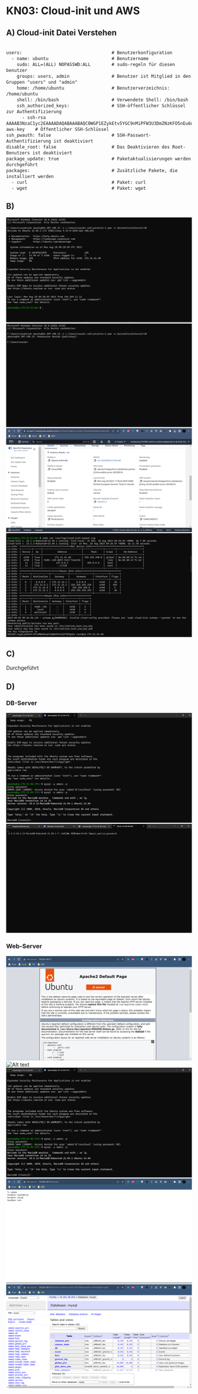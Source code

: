 # KN03: Cloud-init und AWS
## A) Cloud-init Datei Verstehen
```#cloud-config                        

users:                                  # Benutzerkonfiguration
  - name: ubuntu                        # Benutzername
    sudo: ALL=(ALL) NOPASSWD:ALL        # sudo-regeln für diesen benutzer
    groups: users, admin                # Benutzer ist Mitglied in den Gruppen "users" und "admin"
    home: /home/ubuntu                  # Benutzerverzeichnis: /home/ubuntu
    shell: /bin/bash                    # Verwendete Shell: /bin/bash
    ssh_authorized_keys:                # SSH-öffentlicher Schlüssel zur Authentifizierung
      - ssh-rsa AAAAB3NzaC1yc2EAAAADAQABAAABAQC0WGP1EZykEtv5YGC9nMiPFW3U3DmZNzKFO5nEu6uozEHh4jLZzPNHSrfFTuQ2GnRDSt+XbOtTLdcj26+iPNiFoFha42aCIzYjt6V8Z+SQ9pzF4jPPzxwXfDdkEWylgoNnZ+4MG1lNFqa8aO7F62tX0Yj5khjC0Bs7Mb2cHLx1XZaxJV6qSaulDuBbLYe8QUZXkMc7wmob3PM0kflfolR3LE7LResIHWa4j4FL6r5cQmFlDU2BDPpKMFMGUfRSFiUtaWBNXFOWHQBC2+uKmuMPYP4vJC9sBgqMvPN/X2KyemqdMvdKXnCfrzadHuSSJYEzD64Cve5Zl9yVvY4AqyBD aws-key    # Öffentlicher SSH-Schlüssel
ssh_pwauth: false                       # SSH-Passwort-Authentifizierung ist deaktiviert
disable_root: false                     # Das Deaktivieren des Root-Benutzers ist deaktiviert
package_update: true                    # Paketaktualisierungen werden durchgeführt
packages:                               # Zusätzliche Pakete, die installiert werden
  - curl                                # Paket: curl
  - wget                                # Paket: wget
```

## B)
![Alt text](ssh-pem-1-1.png)
![Alt text](ssh-pem-2-1.png)
![Alt text](which-key-used-1.png)
![Alt text](cloud-init-log-1.png)
## C)
Durchgeführt
## D)
### DB-Server
![Alt text](mysql-1.png)
![Alt text](telnet-1.png)

### Web-Server
![Alt text](index-1.png)
![Alt text](info-1.png)
![Alt text](mysql-1.png)
![Alt text](db-1.png)
![Alt text](adminer-1.png)
